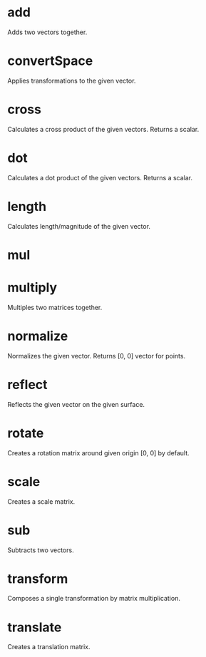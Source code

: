 # add

Adds two vectors together.

# convertSpace

Applies transformations to the given vector.

# cross

Calculates a cross product of the given vectors. Returns a scalar.

# dot

Calculates a dot product of the given vectors. Returns a scalar.

# length

Calculates length/magnitude of the given vector.

# mul

# multiply

Multiples two matrices together.

# normalize

Normalizes the given vector. Returns [0, 0] vector for points.

# reflect

Reflects the given vector on the given surface.

# rotate

Creates a rotation matrix around given origin [0, 0] by default.

# scale

Creates a scale matrix.

# sub

Subtracts two vectors.

# transform

Composes a single transformation by matrix multiplication.

# translate

Creates a translation matrix.
